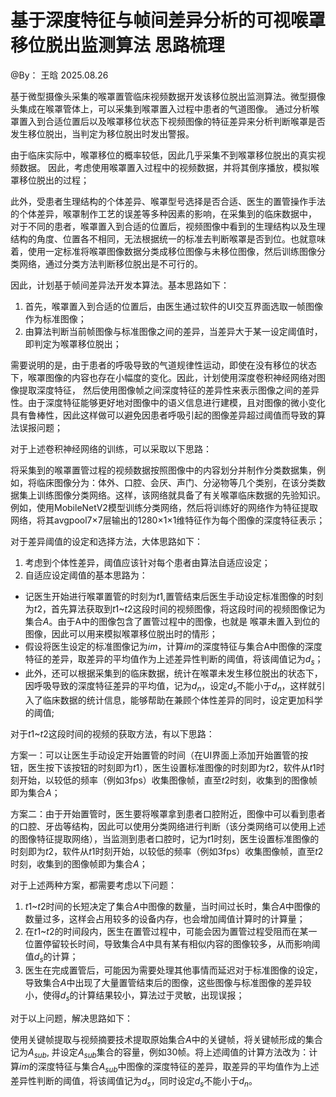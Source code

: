 
# 基于深度特征与帧间差异分析的可视喉罩移位脱出监测算法 思路梳理

@By： 王晗 2025.08.26

基于微型摄像头采集的喉罩置管临床视频数据开发该移位脱出监测算法。微型摄像头集成在喉罩管体上，可以采集到喉罩置入过程中患者的气道图像。
通过分析喉罩置入到合适位置后以及喉罩移位状态下视频图像的特征差异来分析判断喉罩是否发生移位脱出，当判定为移位脱出时发出警报。

由于临床实际中，喉罩移位的概率较低，因此几乎采集不到喉罩移位脱出的真实视频数据。
因此，考虑使用喉罩置入过程中的视频数据，并将其倒序播放，模拟喉罩移位脱出的过程；

此外，受患者生理结构的个体差异、喉罩型号选择是否合适、医生的置管操作手法的个体差异，喉罩制作工艺的误差等多种因素的影响，在采集到的临床数据中，
对于不同的患者，喉罩置入到合适的位置后，视频图像中看到的生理结构以及生理结构的角度、位置各不相同，无法根据统一的标准去判断喉罩是否到位。也就意味着，使用一定标准将喉罩图像数据分类成移位图像与未移位图像，然后训练图像分类网络，通过分类方法判断移位脱出是不可行的。

因此，计划基于帧间差异法开发本算法。基本思路如下：

1. 首先，喉罩置入到合适的位置后，由医生通过软件的UI交互界面选取一帧图像作为标准图像；
2. 由算法判断当前帧图像与标准图像之间的差异，当差异大于某一设定阈值时，即判定为喉罩移位脱出；

需要说明的是，由于患者的呼吸导致的气道规律性运动，即使在没有移位的状态下，喉罩图像的内容也存在小幅度的变化。因此，计划使用深度卷积神经网络对图像提取深度特征，
然后使用图像帧之间深度特征的差异性来表示图像之间的差异性。由于深度特征能够更好地对图像中的语义信息进行建模，且对图像的微小变化具有鲁棒性，因此这样做可以避免因患者呼吸引起的图像差异超过阈值而导致的算法误报问题；

对于上述卷积神经网络的训练，可以采取以下思路：

将采集到的喉罩置管过程的视频数据按照图像中的内容划分并制作分类数据集，例如，将临床图像分为：体外、口腔、会厌、声门、分泌物等几个类别，在该分类数据集上训练图像分类网络。这样，该网络就具备了有关喉罩临床数据的先验知识。例如，使用MobileNetV2模型训练分类网络，然后将训练好的网络作为特征提取网络，将其avgpool7×7层输出的1280×1×1维特征作为每个图像的深度特征表示；

对于差异阈值的设定和选择方法，大体思路如下：

1. 考虑到个体性差异，阈值应该针对每个患者由算法自适应设定；
2. 自适应设定阈值的基本思路为：
  - 记医生开始进行喉罩置管的时刻为$t1$,置管结束后医生手动设定标准图像的时刻为$t2$，首先算法获取到$t1$~$t2$这段时间的视频图像，将这段时间的视频图像记为集合$A$。由于A中的图像包含了置管过程中的图像，也就是
    喉罩未置入到位的图像，因此可以用来模拟喉罩移位脱出时的情形；
  - 假设将医生设定的标准图像记为$im$，计算$im$的深度特征与集合A中图像的深度特征的差异，取差异的平均值作为上述差异性判断的阈值，将该阈值记为$d_s$；
  - 此外，还可以根据采集到的临床数据，统计在喉罩未发生移位脱出的状态下，因呼吸导致的深度特征差异的平均值，记为$d_n$，设定$d_s$不能小于$d_n$，这样就引入了临床数据的统计信息，能够帮助在兼顾个体性差异的同时，设定更加科学的阈值;

对于$t1$~$t2$这段时间的视频的获取方法，有以下思路：

方案一：可以让医生手动设定开始置管的时间（在UI界面上添加开始置管的按钮，医生按下该按钮的时刻即为$t1$），医生设置标准图像的时刻即为$t2$，软件从$t1$时刻开始，以较低的频率（例如3fps）收集图像帧，直至$t2$时刻，收集到的图像帧即为集合$A$；

方案二：由于开始置管时，医生要将喉罩拿到患者口腔附近，图像中可以看到患者的口腔、牙齿等结构，因此可以使用分类网络进行判断（该分类网络可以使用上述的图像特征提取网络），当监测到患者口腔时，记为$t1$时刻，医生设置标准图像的时刻即为$t2$，软件从$t1$时刻开始，以较低的频率（例如3fps）收集图像帧，直至$t2$时刻，收集到的图像帧即为集合$A$；

对于上述两种方案，都需要考虑以下问题：

1. $t1$~$t2$时间的长短决定了集合$A$中图像的数量，当时间过长时，集合$A$中图像的数量过多，这样会占用较多的设备内存，也会增加阈值计算时的计算量；
2. 在$t1$~$t2$的时间段内，医生在置管过程中，可能会因为置管过程受阻而在某一位置停留较长时间，导致集合$A$中具有某有相似内容的图像较多，从而影响阈值$d_s$的计算；
3. 医生在完成置管后，可能因为需要处理其他事情而延迟对于标准图像的设定，导致集合$A$中出现了大量置管结束后的图像，这些图像与标准图像的差异较小，使得$d_s$的计算结果较小，算法过于灵敏，出现误报；

对于以上问题，解决思路如下：

使用关键帧提取与视频摘要技术提取原始集合$A$中的关键帧，将关键帧形成的集合记为$A_{sub}$, 并设定$A_{sub}$集合的容量，例如30帧。将上述阈值的计算方法改为：计算$im$的深度特征与集合$A_{sub}$中图像的深度特征的差异，取差异的平均值作为上述差异性判断的阈值，将该阈值记为$d_s$，同时设定$d_s$不能小于$d_n$。